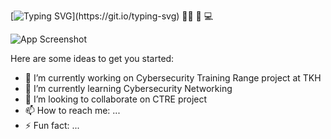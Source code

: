 [![Typing SVG](https://readme-typing-svg.herokuapp.com?font=VT323&pause=1000&color=3FF799&width=435&lines=Hello+there%2C++I'm+Emilie!+Welcome+to+my+page!;I'm+self+taught.+Always+learning+new+things.;I+have+a+knack+for+Network+Security+and+a+cup+of+joe.;With+10+years+of+experience++as+a+Technical+Support.;Help%2C+Teach%2C+and+Learn+is+always+my+mantra.)](https://git.io/typing-svg) 👩‍💻 📖 💻

![App Screenshot](https://drive.google.com/uc?export=view&id=1Uffuc542Le8P4FC6P0JQdz0ouI28cBlH)

<!--
**emiliedionisio/emiliedionisio** is a ✨ _special_ ✨ repository because its `README.md` (this file) appears on your GitHub profile. -->

Here are some ideas to get you started:

- 🔭 I’m currently working on Cybersecurity Training Range project at TKH 
- 🌱 I’m currently learning Cybersecurity Networking
- 👯 I’m looking to collaborate on CTRE project
- 📫 How to reach me: ...
- ⚡ Fun fact: ...

